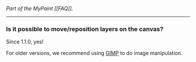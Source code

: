 *Part of the MyPaint [[FAQ]].*

******

### Is it possible to move/reposition layers on the canvas?

Since 1.1.0, yes!

For older versions, we recommend using [GIMP](http://www.gimp.org) to do
image manipulation.

